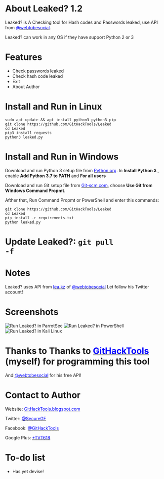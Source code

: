 # About Leaked? 1.2
Leaked? is A Checking tool for Hash codes and Passwords leaked, use API from <a href="https://twitter.com/webtobesocial" target="_blank"><span style="color: blue">@webtobesocial</span></a>.

Leaked? can work in any OS if they have support Python 2 or 3

# Features
 * Check passwords leaked
 * Check hash code leaked
 * Exit
 * About Author

# Install and Run in Linux
    sudo apt update && apt install python3 python3-pip
    git clone https://github.com/GitHackTools/Leaked
    cd Leaked
    pip3 install requests
    python3 leaked.py

# Install and Run in Windows
Download and run Python 3 setup file from <a href="https://python.org" target="_blank"><span style="color: blue">Python.org</span></a>.
In <strong>Install Python 3 </strong>, enable <strong>Add Python 3.7 to PATH</strong> and <strong>For all users</strong>

Download and run Git setup file from <a href="https://Git-scm.com" target="_blank"><span style="color: blue">Git-scm.com</span></a>, choose <strong>Use Git from Windows Command Propmt</strong>.

Afther that, Run Command Propmt or PowerShell and enter this commands:

    git clone https://github.com/GitHackTools/Leaked
    cd Leaked
    pip install -r requirements.txt
    python leaked.py

# Update Leaked?: <code>git pull -f</code>

# Notes
Leaked? uses API from <a href="https://lea.kz/api" target="_blank"><span style="color: blue">lea.kz</span></a> of <a href="https://twitter.com/webtobesocial" target="_blank"><span style="color: blue">@webtobesocial</span></a>
Let follow his Twitter account!

# Screenshots
![Run Leaked? in ParrotSec](https://linuxteamvietnam.us/wp-content/uploads/2018/09/Leaked-ParrotSec.png)
![Run Leaked? in PowerShell](https://linuxteamvietnam.us/wp-content/uploads/2018/09/Leaked-PowerShell.png)
![Run Leaked? in Kali Linux](https://linuxteamvietnam.us/wp-content/uploads/2018/09/Leaked-KaliLinux.png)

# Thanks to Thanks to <a href="https://githacktools.blogspot.com" target="_blank"><span style="color: blue">GitHackTools</span></a> (myself) for programming this tool
And <a href="https://twitter.com/webtobesocial" target="_blank"><span style="color: blue">@webtobesocial</span></a> for his free API!

# Contact to Author
Website: <a href="https://githacktools.blogspot.com" target="_blank"><span style="color: blue">GitHackTools.blogspot.com</span></a>

Twitter: <a href="https://twitter.com/SecureGF" target="_blank"><span style="color: blue">@SecureGF</span></a>

Facebook: <a href="https://githacktools.blogspot.com" target="_blank"><span style="color: blue">@GitHackTools</span></a>

Google Plus: <a href="https://plus.google.com/+TVT618" target="_blank"><span style="color: blue">+TVT618</span></a>

# To-do list
 * Has yet devise!
